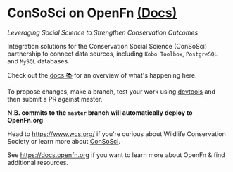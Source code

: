 # ConSoSci on OpenFn [(Docs)](https://openfn.github.io/ConSoSci/)
_Leveraging Social Science to Strengthen Conservation Outcomes_

Integration solutions for the Conservation Social Science (ConSoSci) partnership to connect data sources, including `Kobo Toolbox`, `PostgreSQL` and `MySQL` databases. 

Check out the [docs 📚](https://openfn.github.io/consosci/) for an overview of what's
happening here.

To propose changes, make a branch, test your work using
[devtools](https://openfn.github.io/devtools/) and then submit a PR against
master.

**N.B. commits to the `master` branch will automatically deploy to OpenFn.org**

Head to https://www.wcs.org/ if you're curious about Wildlife Conservation Society or 
learn more about [ConSoSci](https://programs.wcs.org/consosci).

See https://docs.openfn.org if you want to learn more about OpenFn & find additional resources.
